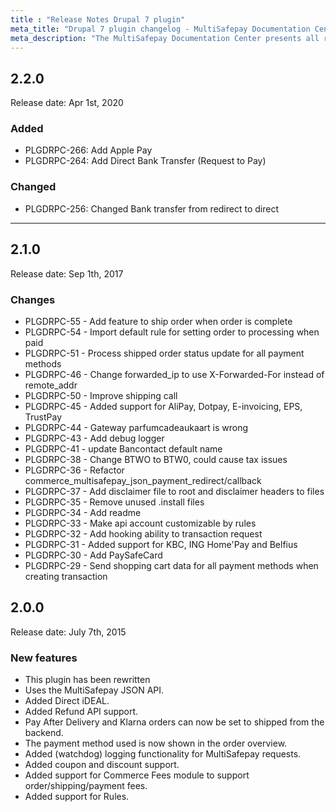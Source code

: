 ```yaml
---
title : "Release Notes Drupal 7 plugin"
meta_title: "Drupal 7 plugin changelog - MultiSafepay Documentation Center"
meta_description: "The MultiSafepay Documentation Center presents all relevant information about our Plugins and API. You can also find support pages for Payment Methods, Tools and General Questions as well as the contact details of our Support and Integration Teams."
---
```


## 2.2.0
Release date: Apr 1st, 2020

### Added
+ PLGDRPC-266: Add Apple Pay
+ PLGDRPC-264: Add Direct Bank Transfer (Request to Pay)

### Changed
+ PLGDRPC-256: Changed Bank transfer from redirect to direct

***

## 2.1.0
Release date: Sep 1th, 2017
### Changes
+ PLGDRPC-55 - Add feature to ship order when order is complete
+ PLGDRPC-54 - Import default rule for setting order to processing when paid
+ PLGDRPC-51 - Process shipped order status update for all payment methods
+ PLGDRPC-46 - Change forwarded_ip to use X-Forwarded-For instead of remote_addr
+ PLGDRPC-50 - Improve shipping call
+ PLGDRPC-45 - Added support for AliPay, Dotpay, E-invoicing, EPS, TrustPay
+ PLGDRPC-44 - Gateway parfumcadeaukaart is wrong
+ PLGDRPC-43 - Add debug logger
+ PLGDRPC-41 - update Bancontact default name
+ PLGDRPC-38 - Change BTWO to BTW0, could cause tax issues
+ PLGDRPC-36 - Refactor commerce_multisafepay_json_payment_redirect/callback
+ PLGDRPC-37 - Add disclaimer file to root and disclaimer headers to files
+ PLGDRPC-35 - Remove unused .install files
+ PLGDRPC-34 - Add readme
+ PLGDRPC-33 - Make api account customizable by rules
+ PLGDRPC-32 - Add hooking ability to transaction request
+ PLGDRPC-31 - Added support for KBC, ING Home'Pay and Belfius
+ PLGDRPC-30 - Add PaySafeCard
+ PLGDRPC-29 - Send shopping cart data for all payment methods when creating transaction

## 2.0.0
Release date: July 7th, 2015
### New features
+ This plugin has been rewritten
+ Uses the MultiSafepay JSON API.
+ Added Direct iDEAL.
+ Added Refund API support.
+ Pay After Delivery and Klarna orders can now be set to shipped from the backend.
+ The payment method used is now shown in the order overview.
+ Added (watchdog) logging functionality for MultiSafepay requests.
+ Added coupon and discount support.
+ Added support for Commerce Fees module to support order/shipping/payment fees.
+ Added support for Rules.
